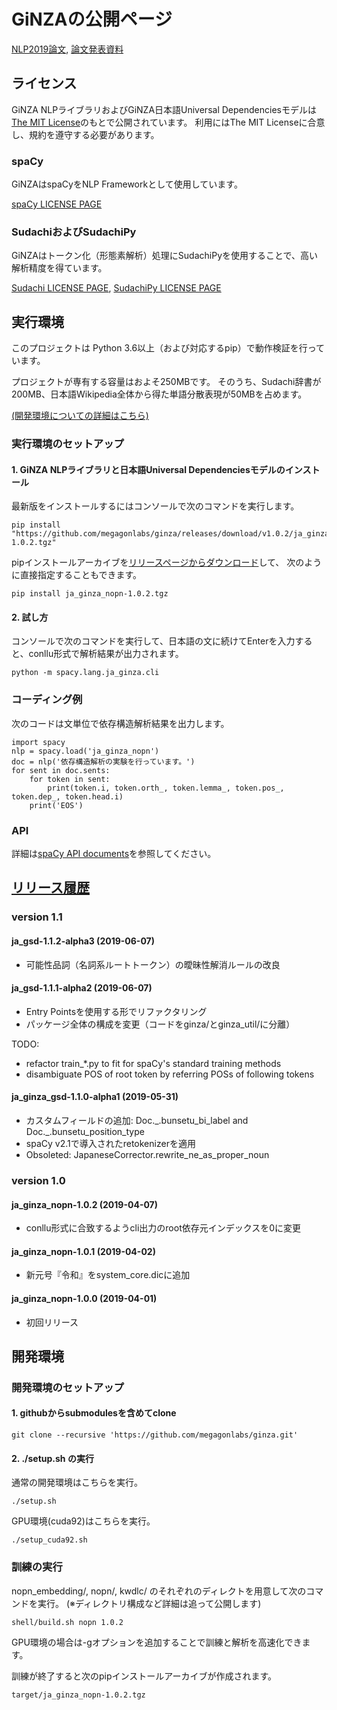 # GiNZAの公開ページ

[NLP2019論文](http://www.anlp.jp/proceedings/annual_meeting/2019/pdf_dir/F2-3.pdf),
[論文発表資料](https://www.slideshare.net/MegagonLabs/nlp2019-ginza-139011245)

## ライセンス
GiNZA NLPライブラリおよびGiNZA日本語Universal Dependenciesモデルは
[The MIT License](https://github.com/megagonlabs/ginza/blob/master/LICENSE)のもとで公開されています。
利用にはThe MIT Licenseに合意し、規約を遵守する必要があります。

### spaCy
GiNZAはspaCyをNLP Frameworkとして使用しています。

[spaCy LICENSE PAGE](https://github.com/explosion/spaCy/blob/master/LICENSE)

### SudachiおよびSudachiPy
GiNZAはトークン化（形態素解析）処理にSudachiPyを使用することで、高い解析精度を得ています。

[Sudachi LICENSE PAGE](https://github.com/WorksApplications/Sudachi/blob/develop/LICENSE-2.0.txt),
[SudachiPy LICENSE PAGE](https://github.com/WorksApplications/SudachiPy/blob/develop/LICENSE)

## 実行環境
このプロジェクトは Python 3.6以上（および対応するpip）で動作検証を行っています。

プロジェクトが専有する容量はおよそ250MBです。
そのうち、Sudachi辞書が200MB、日本語Wikipedia全体から得た単語分散表現が50MBを占めます。

[(開発環境についての詳細はこちら)](#development-environment)
### 実行環境のセットアップ
#### 1. GiNZA NLPライブラリと日本語Universal Dependenciesモデルのインストール
最新版をインストールするにはコンソールで次のコマンドを実行します。
```
pip install "https://github.com/megagonlabs/ginza/releases/download/v1.0.2/ja_ginza_nopn-1.0.2.tgz"
```
pipインストールアーカイブを[リリースページからダウンロード](https://github.com/megagonlabs/ginza/releases)して、
次のように直接指定することもできます。
```
pip install ja_ginza_nopn-1.0.2.tgz
```
#### 2. 試し方
コンソールで次のコマンドを実行して、日本語の文に続けてEnterを入力すると、conllu形式で解析結果が出力されます。
```
python -m spacy.lang.ja_ginza.cli
```
### コーディング例
次のコードは文単位で依存構造解析結果を出力します。
```
import spacy
nlp = spacy.load('ja_ginza_nopn')
doc = nlp('依存構造解析の実験を行っています。')
for sent in doc.sents:
    for token in sent:
        print(token.i, token.orth_, token.lemma_, token.pos_, token.dep_, token.head.i)
    print('EOS')
```
### API
詳細は[spaCy API documents](https://spacy.io/api/)を参照してください。
## [リリース履歴](https://github.com/megagonlabs/ginza/releases)
### version 1.1
#### ja_gsd-1.1.2-alpha3 (2019-06-07)
- 可能性品詞（名詞系ルートトークン）の曖昧性解消ルールの改良
#### ja_gsd-1.1.1-alpha2 (2019-06-07)
- Entry Pointsを使用する形でリファクタリング
- パッケージ全体の構成を変更（コードをginza/とginza_util/に分離）

TODO:
- refactor train_*.py to fit for spaCy's standard training methods
- disambiguate POS of root token by referring POSs of following tokens
#### ja_ginza_gsd-1.1.0-alpha1 (2019-05-31)
- カスタムフィールドの追加: Doc.\_.bunsetu_bi_label and Doc.\_.bunsetu_position_type
- spaCy v2.1で導入されたretokenizerを適用
- Obsoleted: JapaneseCorrector.rewrite_ne_as_proper_noun
### version 1.0
#### ja_ginza_nopn-1.0.2 (2019-04-07)
- conllu形式に合致するようcli出力のroot依存元インデックスを0に変更
#### ja_ginza_nopn-1.0.1 (2019-04-02)
- 新元号『令和』をsystem_core.dicに追加
#### ja_ginza_nopn-1.0.0 (2019-04-01)
- 初回リリース

## 開発環境
### 開発環境のセットアップ
#### 1. githubからsubmodulesを含めてclone
```
git clone --recursive 'https://github.com/megagonlabs/ginza.git'
```
#### 2. ./setup.sh の実行
通常の開発環境はこちらを実行。
```
./setup.sh
```
GPU環境(cuda92)はこちらを実行。
```
./setup_cuda92.sh
```
### 訓練の実行
nopn_embedding/, nopn/, kwdlc/ のそれぞれのディレクトを用意して次のコマンドを実行。
(※ディレクトリ構成など詳細は追って公開します)
```
shell/build.sh nopn 1.0.2
```
GPU環境の場合は-gオプションを追加することで訓練と解析を高速化できます。

訓練が終了すると次のpipインストールアーカイブが作成されます。
```
target/ja_ginza_nopn-1.0.2.tgz
```
